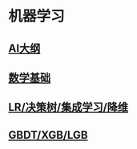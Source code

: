 # 机器学习
## [AI大纲](AI大纲.png)
## [数学基础](https://bailingnan.github.io/post/shu-xue/)
## [LR/决策树/集成学习/降维](https://bailingnan.github.io/post/mldl/)
## [GBDT/XGB/LGB](GBDT_XGB_LGB.md)
